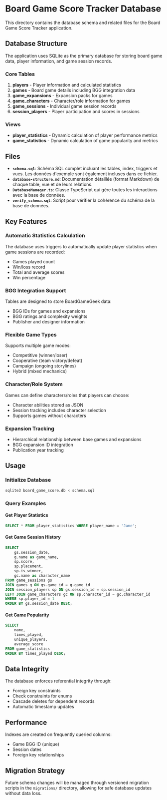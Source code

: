 # Board Game Score Tracker Database

This directory contains the database schema and related files for the Board Game Score Tracker application.

## Database Structure

The application uses SQLite as the primary database for storing board game data, player information, and game session records.

### Core Tables

1. **players** - Player information and calculated statistics
2. **games** - Board game details including BGG integration data  
3. **game_expansions** - Expansion packs for games
4. **game_characters** - Character/role information for games
5. **game_sessions** - Individual game session records
6. **session_players** - Player participation and scores in sessions

### Views

- **player_statistics** - Dynamic calculation of player performance metrics
- **game_statistics** - Dynamic calculation of game popularity and metrics

## Files
- **`schema.sql`**: Schéma SQL complet incluant les tables, index, triggers et vues. Les données d'exemple sont également incluses dans ce fichier.
- **`database-structure.md`**: Documentation détaillée (format Markdown) de chaque table, vue et de leurs relations.
- **`DatabaseManager.ts`**: Classe TypeScript qui gère toutes les interactions avec la base de données.
- **`verify_schema.sql`**: Script pour vérifier la cohérence du schéma de la base de données.

## Key Features

### Automatic Statistics Calculation
The database uses triggers to automatically update player statistics when game sessions are recorded:
- Games played count
- Win/loss record
- Total and average scores
- Win percentage

### BGG Integration Support
Tables are designed to store BoardGameGeek data:
- BGG IDs for games and expansions
- BGG ratings and complexity weights
- Publisher and designer information

### Flexible Game Types
Supports multiple game modes:
- Competitive (winner/loser)
- Cooperative (team victory/defeat)
- Campaign (ongoing storylines)
- Hybrid (mixed mechanics)

### Character/Role System
Games can define characters/roles that players can choose:
- Character abilities stored as JSON
- Session tracking includes character selection
- Supports games without characters

### Expansion Tracking
- Hierarchical relationship between base games and expansions
- BGG expansion ID integration
- Publication year tracking

## Usage

### Initialize Database
```bash
sqlite3 board_game_score.db < schema.sql
```

### Query Examples

#### Get Player Statistics
```sql
SELECT * FROM player_statistics WHERE player_name = 'Jane';
```

#### Get Game Session History
```sql
SELECT 
    gs.session_date,
    g.name as game_name,
    sp.score,
    sp.placement,
    sp.is_winner,
    gc.name as character_name
FROM game_sessions gs
JOIN games g ON gs.game_id = g.game_id
JOIN session_players sp ON gs.session_id = sp.session_id
LEFT JOIN game_characters gc ON sp.character_id = gc.character_id
WHERE sp.player_id = 1
ORDER BY gs.session_date DESC;
```

#### Get Game Popularity
```sql
SELECT 
    name,
    times_played,
    unique_players,
    average_score
FROM game_statistics
ORDER BY times_played DESC;
```

## Data Integrity

The database enforces referential integrity through:
- Foreign key constraints
- Check constraints for enums
- Cascade deletes for dependent records
- Automatic timestamp updates

## Performance

Indexes are created on frequently queried columns:
- Game BGG ID (unique)
- Session dates
- Foreign key relationships

## Migration Strategy

Future schema changes will be managed through versioned migration scripts in the `migrations/` directory, allowing for safe database updates without data loss.